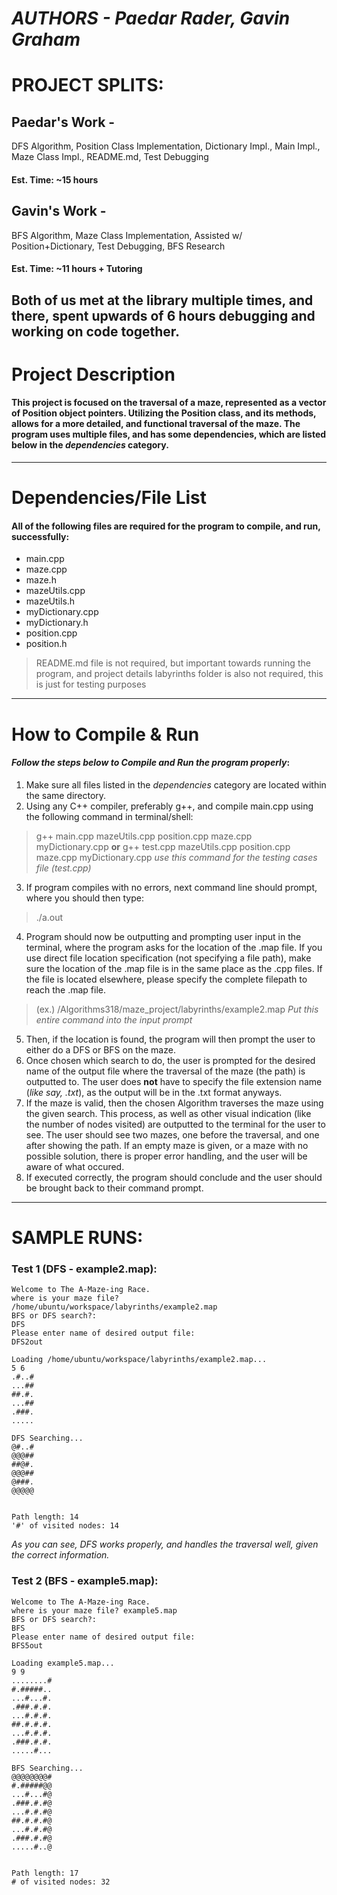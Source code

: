 # ***AUTHORS - Paedar Rader, Gavin Graham***

# PROJECT SPLITS:
## Paedar's Work - 
DFS Algorithm, Position Class Implementation, Dictionary Impl., Main Impl., Maze Class Impl., README.md, Test Debugging
#### Est. Time: ~15 hours

## Gavin's Work - 
BFS Algorithm, Maze Class Implementation, Assisted w/ Position+Dictionary, Test Debugging, BFS Research
#### Est. Time: ~11 hours + Tutoring

**Both of us met at the library multiple times, and there, spent upwards of 6 hours debugging and working on code together.**
---

# **Project Description**
#### This project is focused on the traversal of a maze, represented as a vector of Position object pointers. Utilizing the Position class, and its methods, allows for a more detailed, and functional traversal of the maze. The program uses multiple files, and has some dependencies, which are listed below in the _dependencies_ category.

---

# **Dependencies/File List**
#### All of the following files are required for the program to compile, and run, successfully:
+ main.cpp
+ maze.cpp
+ maze.h
+ mazeUtils.cpp
+ mazeUtils.h
+ myDictionary.cpp
+ myDictionary.h
+ position.cpp
+ position.h

> README.md file is not required, but important towards running the program, and project details
> labyrinths folder is also not required, this is just for testing purposes

---

# **How to Compile & Run**
#### ***Follow the steps below to Compile and Run the program properly***:
1. Make sure all files listed in the _dependencies_ category are located within the same directory. 
2. Using any C++ compiler, preferably g++, and compile main.cpp using the following command in terminal/shell:
> g++ main.cpp mazeUtils.cpp position.cpp maze.cpp myDictionary.cpp
**or**
> g++ test.cpp mazeUtils.cpp position.cpp maze.cpp myDictionary.cpp
> _use this command for the testing cases file (test.cpp)_
3. If program compiles with no errors, next command line should prompt, where you should then type:
> ./a.out
4. Program should now be outputting and prompting user input in the terminal, where the program asks for the location of the .map file. If you use direct file location specification (not specifying a file path), make sure the location of the .map file is in the
same place as the .cpp files. If the file is located elsewhere, please specify the complete filepath to reach the .map file.
> (ex.) /Algorithms318/maze_project/labyrinths/example2.map
> _Put this entire command into the input prompt_
5. Then, if the location is found, the program will then prompt the user to either do a DFS or BFS on the maze. 
6. Once chosen which search to do, the user is prompted for the desired name of the output file where the traversal of the maze (the path) is outputted to. The user does **not** have to specify the file extension name (_like say, .txt_), as the output will be in the .txt format anyways.
7. If the maze is valid, then the chosen Algorithm traverses the maze using the given search. This process, as well as other visual indication (like the number of nodes visited) are outputted to the terminal for the user to see. The user should see two mazes, one before the traversal, and one after showing the path. If an empty maze is given, or a maze with no possible solution, there is proper error handling, and the user will be aware of what occured.
8. If executed correctly, the program should conclude and the user should be brought back to their command prompt. 


---


# **SAMPLE RUNS:**

### Test 1 (DFS - example2.map):
```
Welcome to The A-Maze-ing Race.
where is your maze file? /home/ubuntu/workspace/labyrinths/example2.map
BFS or DFS search?:
DFS
Please enter name of desired output file:
DFS2out

Loading /home/ubuntu/workspace/labyrinths/example2.map...
5 6
.#..#
...##
##.#.
...##
.###.
.....

DFS Searching...
@#..#
@@@##
##@#.
@@@##
@###.
@@@@@


Path length: 14
'#' of visited nodes: 14
```
*As you can see, DFS works properly, and handles the traversal well, given the correct information.*

### Test 2 (BFS - example5.map):
```
Welcome to The A-Maze-ing Race.
where is your maze file? example5.map
BFS or DFS search?:
BFS
Please enter name of desired output file:
BFS5out    

Loading example5.map...
9 9
........#
#.#####..
...#...#.
.###.#.#.
...#.#.#.
##.#.#.#.
...#.#.#.
.###.#.#.
.....#...

BFS Searching...
@@@@@@@@#
#.#####@@
...#...#@
.###.#.#@
...#.#.#@
##.#.#.#@
...#.#.#@
.###.#.#@
.....#..@


Path length: 17
# of visited nodes: 32
```